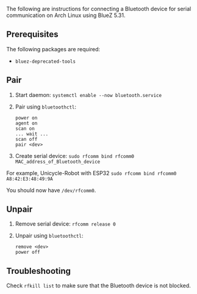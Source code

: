 The following are instructions for connecting a Bluetooth device for serial communication on Arch Linux using BlueZ 5.31.


## Prerequisites

The following packages are required:

* `bluez-deprecated-tools`

## Pair

1. Start daemon: `systemctl enable --now bluetooth.service`
1. Pair using `bluetoothctl`:

   ```
   power on
   agent on
   scan on
   ... wait ...
   scan off
   pair <dev>
   ```

1. Create serial device: `sudo rfcomm bind rfcomm0 MAC_address_of_Bluetooth_device`

For example, Unicycle-Robot with ESP32 `sudo rfcomm bind rfcomm0 A8:42:E3:48:49:9A`

You should now have `/dev/rfcomm0`.


## Unpair

1. Remove serial device: `rfcomm release 0`
1. Unpair using `bluetoothctl`:

   ```
   remove <dev>
   power off
   ```

## Troubleshooting

Check `rfkill list` to make sure that the Bluetooth device is not blocked.



